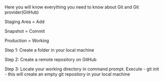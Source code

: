 Here you will know everything you need to know about Git and Git provider(GitHub)

Staging Area = Add

Snapshot = Commit

Production = Working

Step 1: Create a folder in your local machine

Step 2: Create a remote repository on GitHub

Step 3: Locate your working directory in command prompt. Execute - git init - this will create an empty git repository in your local machine
